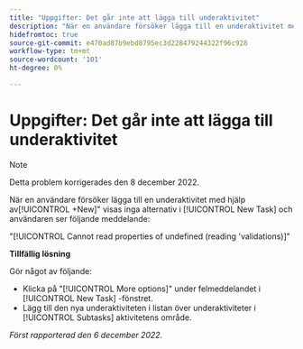 ```yaml
---
title: "Uppgifter: Det går inte att lägga till underaktivitet"
description: "När en användare försöker lägga till en underaktivitet med knappen +Nytt visas inga alternativ i fönstret Ny uppgift och användaren ser ett felmeddelande."
hidefromtoc: true
source-git-commit: e470ad87b9ebd8795ec3d228479244322f96c928
workflow-type: tm+mt
source-wordcount: '101'
ht-degree: 0%

---
```



# Uppgifter: Det går inte att lägga till underaktivitet

>[!NOTE]
>
>Detta problem korrigerades den 8 december 2022.

När en användare försöker lägga till en underaktivitet med hjälp av[!UICONTROL +New]&quot; visas inga alternativ i [!UICONTROL New Task] och användaren ser följande meddelande:

&quot;[!UICONTROL Cannot read properties of undefined (reading 'validations)]&quot;

**Tillfällig lösning**

Gör något av följande:

* Klicka på &quot;[!UICONTROL More options]&quot; under felmeddelandet i [!UICONTROL New Task] -fönstret.
* Lägg till den nya underaktiviteten i listan över underaktiviteter i [!UICONTROL Subtasks] aktivitetens område.

_Först rapporterad den 6 december 2022._

